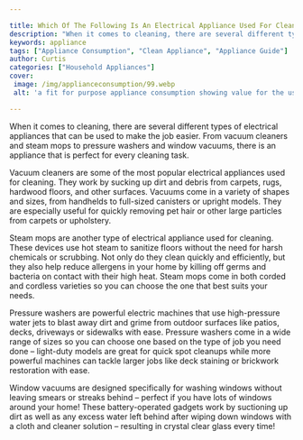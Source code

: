 ```yaml
---

title: Which Of The Following Is An Electrical Appliance Used For Cleaning
description: "When it comes to cleaning, there are several different types of electrical appliances that can be used to make the job easier. Fro...learn more"
keywords: appliance
tags: ["Appliance Consumption", "Clean Appliance", "Appliance Guide"]
author: Curtis
categories: ["Household Appliances"]
cover: 
 image: /img/applianceconsumption/99.webp
 alt: 'a fit for purpose appliance consumption showing value for the user'

---
```


When it comes to cleaning, there are several different types of electrical appliances that can be used to make the job easier. From vacuum cleaners and steam mops to pressure washers and window vacuums, there is an appliance that is perfect for every cleaning task.

Vacuum cleaners are some of the most popular electrical appliances used for cleaning. They work by sucking up dirt and debris from carpets, rugs, hardwood floors, and other surfaces. Vacuums come in a variety of shapes and sizes, from handhelds to full-sized canisters or upright models. They are especially useful for quickly removing pet hair or other large particles from carpets or upholstery.

Steam mops are another type of electrical appliance used for cleaning. These devices use hot steam to sanitize floors without the need for harsh chemicals or scrubbing. Not only do they clean quickly and efficiently, but they also help reduce allergens in your home by killing off germs and bacteria on contact with their high heat. Steam mops come in both corded and cordless varieties so you can choose the one that best suits your needs.

Pressure washers are powerful electric machines that use high-pressure water jets to blast away dirt and grime from outdoor surfaces like patios, decks, driveways or sidewalks with ease. Pressure washers come in a wide range of sizes so you can choose one based on the type of job you need done – light-duty models are great for quick spot cleanups while more powerful machines can tackle larger jobs like deck staining or brickwork restoration with ease.

Window vacuums are designed specifically for washing windows without leaving smears or streaks behind – perfect if you have lots of windows around your home! These battery-operated gadgets work by suctioning up dirt as well as any excess water left behind after wiping down windows with a cloth and cleaner solution – resulting in crystal clear glass every time!
